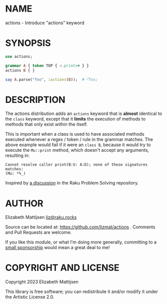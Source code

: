 NAME
====

actions - Introduce "actions" keyword

SYNOPSIS
========

```raku
use actions;

grammar A { token TOP { <.print>+ } }
actions B { }

say A.parse("foo", :actions(B));  # ｢foo｣
```

DESCRIPTION
===========

The actions distribution adds an `actions` keyword that is **almost** identical to the `class` keyword, except that it **limits** the execution of methods to methods that only exist within the <actions> itself.

This is important when a class is used to have associated methods executed whenever a regex / token / rule in the grammar matches. The above example would fail if it were an `class B`, because it would try to execute the `Mu::print` method, which doesn't accept any arguments, resulting in:

    Cannot resolve caller print(B:U: A:D); none of these signatures matches:
    (Mu: *%_)

Inspired by [a discussion](https://github.com/Raku/problem-solving/issues/401) in the Raku Problem Solving repository.

AUTHOR
======

Elizabeth Mattijsen <liz@raku.rocks>

Source can be located at: https://github.com/lizmat/actions . Comments and Pull Requests are welcome.

If you like this module, or what I'm doing more generally, committing to a [small sponsorship](https://github.com/sponsors/lizmat/) would mean a great deal to me!

COPYRIGHT AND LICENSE
=====================

Copyright 2023 Elizabeth Mattijsen

This library is free software; you can redistribute it and/or modify it under the Artistic License 2.0.

